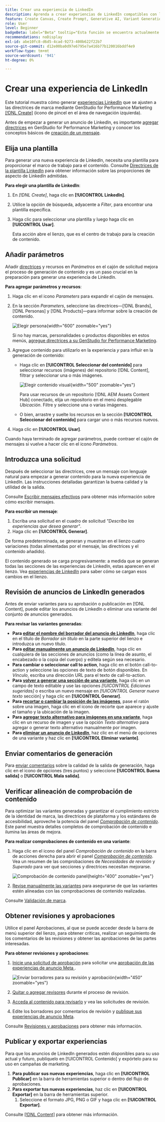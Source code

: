 ```yaml
---
title: Crear una experiencia de LinkedIn
description: Aprenda a crear experiencias de LinkedIn compatibles con la marca con Adobe GenStudio for Performance Marketing.
feature: Create Canvas, Create Prompt, Generative AI, Variant Generation, Content Generation
role: User
level: Beginner
badgeBeta: label="Beta" tooltip="Esta función se encuentra actualmente en Beta, por lo que algunas funciones pueden estar limitadas o sujetas a cambios."
recommendations: noDisplay
exl-id: abe10fc8-d6d5-4cad-9273-400b622f22b7
source-git-commit: d12e00ba0d97e6795e7a416b77b120016bddf4e9
workflow-type: tm+mt
source-wordcount: '941'
ht-degree: 0%

---
```


# Crear una experiencia de LinkedIn

Este tutorial muestra cómo generar [experiencias LinkedIn](/help/user-guide/create/meta-experiences.md) que se ajusten a las directrices de marca mediante GenStudio for Performance Marketing [[!DNL Create]](/help/user-guide/create/overview.md) (icono de pincel en el área de navegación izquierda).

Antes de empezar a generar un anuncio de LinkedIn, es importante [agregar directrices](/help/user-guide/guidelines/add-guidelines.md) en GenStudio for Performance Marketing y conocer los conceptos básicos de [creación de un mensaje](/help/user-guide/effective-prompts.md).

## Elija una plantilla

Para generar una nueva experiencia de LinkedIn, necesita una plantilla para proporcionar el marco de trabajo para el contenido. Consulte [Directrices de la plantilla LinkedIn](/help/user-guide/templates/linkedin-template.md) para obtener información sobre las proporciones de aspecto de LinkedIn admitidas.

**Para elegir una plantilla de LinkedIn**:

1. En _[!DNL Create]_, haga clic en **[!UICONTROL LinkedIn]**.
1. Utilice la opción de búsqueda, adyacente a _Filter_, para encontrar una plantilla específica.
1. Haga clic para seleccionar una plantilla y luego haga clic en **[!UICONTROL Usar]**.

   Esta acción abre el lienzo, que es el centro de trabajo para la creación de contenido.

## Añadir parámetros

Añadir [directrices](/help/user-guide/guidelines/overview.md) y recursos en _Parámetros_ en el cajón de solicitud mejora el proceso de generación de contenido y es un paso crucial en la preparación para generar una experiencia de LinkedIn.

**Para agregar parámetros y recursos**:

1. Haga clic en el icono _Parameters_ para expandir el cajón de mensajes.
1. En la sección _Parameters_, seleccione las directrices—[!DNL Brands], [!DNL Personas] y [!DNL Products]—para informar sobre la creación de contenido.

   ![Elegir persona](/help/assets/persona-select.png){width="600" zoomable="yes"}

   Si no hay marcas, personalidades o productos disponibles en estos menús, [agregue directrices a su GenStudio for Performance Marketing](/help/user-guide/guidelines/add-guidelines.md).

1. Agregue contenido para utilizarlo en la experiencia *y* para influir en la generación de contenido:
   * Haga clic en **[!UICONTROL Seleccionar del contenido]** para seleccionar recursos (imágenes) del repositorio [!DNL Content], filtrar y seleccionar una o más imágenes.

     ![Elegir contenido visual](/help/assets/content-select-meta.png){width="500" zoomable="yes"}

     Para usar recursos de un repositorio [!DNL AEM Assets Content Hub] conectado, elija un repositorio en el menú desplegable _Ubicación_. Filtre y seleccione una o varias imágenes.

   * O bien, arrastre y suelte los recursos en la sección **[!UICONTROL Seleccionar del contenido]** para cargar uno o más recursos nuevos.
1. Haga clic en **[!UICONTROL Usar]**.

Cuando haya terminado de agregar parámetros, puede contraer el cajón de mensajes si vuelve a hacer clic en el icono _Parámetros_.

## Introduzca una solicitud

Después de seleccionar las directrices, cree un mensaje con lenguaje natural para empezar a generar contenido para la nueva experiencia de LinkedIn. Las instrucciones detalladas garantizan la buena calidad y la utilidad de la salida.

Consulte [Escribir mensajes efectivos](/help/user-guide/effective-prompts.md) para obtener más información sobre cómo escribir mensajes.

**Para escribir un mensaje**:

1. Escriba una solicitud en el cuadro de solicitud _&quot;Describa las experiencias que desea generar&quot;_.
1. Haga clic en **[!UICONTROL Generar]**.

De forma predeterminada, se generan y muestran en el lienzo cuatro variaciones (todas alimentadas por el mensaje, las directrices y el contenido añadido).

El contenido generado se carga progresivamente: a medida que se generan todas las secciones de las experiencias de LinkedIn, estas aparecen en el lienzo. Vea [experiencias de LinkedIn](/help/user-guide/create/linkedin-experiences.md#progressive-loading) para saber cómo se cargan esos cambios en el lienzo.

## Revisión de anuncios de LinkedIn generados

Antes de enviar variantes para su aprobación o publicación en [!DNL Content], puede editar los anuncios de LinkedIn o eliminar una variante del conjunto de anuncios generados.

**Para revisar las variantes generadas**:

* **Para [editar el nombre del borrador del anuncio de LinkedIn](/help/user-guide/create/manage-variants.md#change-draft-name)**, haga clic en el título de _Borrador sin título_ en la parte superior del lienzo e introduzca un nuevo título.
* **Para [editar manualmente un anuncio de LinkedIn](/help/user-guide/create/manage-variants.md#manually-edit-text)**, haga clic en cualquiera de las secciones de anuncios (como la línea de asunto, el encabezado o la copia del cuerpo) y edítela según sea necesario.
* **Para cambiar o seleccionar call to action**, haga clic en el botón call-to-action y seleccione las opciones de texto de botón disponibles. En _Vínculo_, escriba una dirección URL para el texto de call-to-action.
* **Para [volver a generar una sección de una variante](/help/user-guide/create/manage-variants.md#re-generate-sections)**, haga clic en un campo de texto editable y use las opciones _[!UICONTROL Ediciones sugeridas]_ o escriba un nuevo mensaje en _[!UICONTROL Generar nuevo texto_ sección] y haga clic en **[!UICONTROL Generar]**.
* **Para [recortar o cambiar la posición de las imágenes](/help/user-guide/create/manage-variants.md#crop-assets)**, pase el ratón sobre una imagen, haga clic en el icono de recorte que aparece y ajuste el tamaño y la ubicación de la imagen.
* **Para [agregar texto alternativo para imágenes en una variante](/help/user-guide/create/manage-variants.md#add-alt-text-for-images)**, haga clic en un recurso de imagen y use la opción _Texto alternativo_ para agregar o generar texto alternativo manualmente por imagen.
* **Para [eliminar un anuncio de LinkedIn](/help/user-guide/create/manage-variants.md#delete-variant)**, haz clic en el menú de opciones de una variante y haz clic en **[!UICONTROL Eliminar variante]**.

## Enviar comentarios de generación

Para [enviar comentarios](/help/user-guide/create/manage-variants.md#generation-feedback) sobre la calidad de la salida de generación, haga clic en el icono de opciones (tres puntos) y seleccione **[!UICONTROL Buena salida]** o **[!UICONTROL Mala salida]**.

## Verificar alineación de comprobación de contenido

Para optimizar las variantes generadas y garantizar el cumplimiento estricto de la identidad de marca, las directrices de plataforma y los estándares de accesibilidad, aproveche la potencia del panel [_Comprobación de contenido_](/help/user-guide/guidelines/brand-validation.md#content-check-panel). Este panel muestra detalles completos de comprobación de contenido e ilumina las áreas de mejora.

**Para realizar comprobaciones de contenido en una variante**:

1. Haga clic en el icono del panel _Comprobación de contenido_ en la barra de acciones derecha para abrir el panel [_Comprobación de contenido_](/help/user-guide/guidelines/brand-validation.md#content-check-panel). Vea un resumen de las comprobaciones de *Necesidades de revisión* y *Superado* para ver qué secciones y directrices necesitan mejorarse.

   ![_Comprobación de contenido_ panel](/help/assets/content-check-panel.png){height="400" zoomable="yes"}

1. [Revise manualmente las variantes](#revise-generated-variants) para asegurarse de que las variantes estén alineadas con las comprobaciones de contenido realizadas.

Consulte [Validación de marca](/help/user-guide/guidelines/brand-validation.md).

## Obtener revisiones y aprobaciones

Utilice el panel Aprobaciones, al que se puede acceder desde la barra de menú superior del lienzo, para obtener críticas, realizar un seguimiento de los comentarios de las revisiones y obtener las aprobaciones de las partes interesadas.

**Para obtener revisiones y aprobaciones**:

1. [Inicie una solicitud de aprobación](/help/user-guide/approvals/request-review.md) para solicitar una [aprobación de las experiencias de anuncio Meta ](/help/user-guide/approvals/approve-content.md).

   ![Enviar borradores para su revisión y aprobación](/help/assets/send-approval-meta.png){width="450" zoomable="yes"}

1. [Quitar o agregar revisores](/help/user-guide/approvals/review-and-edit.md#manage-approvals) durante el proceso de revisión.
1. [Acceda al contenido para revisarlo](/help/user-guide/approvals/review-and-edit.md#access-content-for-review) y vea las solicitudes de revisión.
1. Edite los borradores por comentarios de revisión y [publique sus experiencias de anuncio Meta](#publish-and-export-experience).

Consulte [Revisiones y aprobaciones](/help/user-guide/approvals/overview.md) para obtener más información.

## Publicar y exportar experiencias

Para que los anuncios de LinkedIn generados estén disponibles para su uso actual y futuro, publíquelo en [!UICONTROL Contenido] y expórtelo para su uso en campañas de marketing.

1. **Para publicar sus nuevas experiencias**, haga clic en **[!UICONTROL Publicar]** en la barra de herramientas superior o dentro del flujo de aprobaciones.
1. **Para exportar tus nuevas experiencias**, haz clic en **[!UICONTROL Exportar]** en la barra de herramientas superior.
   1. Seleccione el formato JPG, PNG o GIF y haga clic en **[!UICONTROL Exportar]**.

Consulte [[!DNL Content]](/help/user-guide/content/overview.md#search-and-find-approved-content) para obtener más información.
